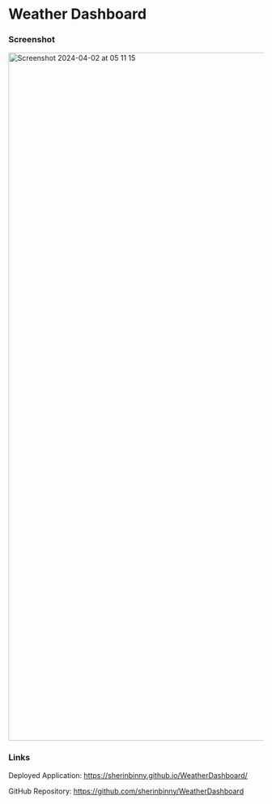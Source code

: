 # Weather Dashboard


### Screenshot

<img width="1357" alt="Screenshot 2024-04-02 at 05 11 15" src="https://github.com/sherinbinny/WeatherDashboard/assets/101629905/752e9463-7cb1-4350-89a1-e9c572e557a9">


### Links

Deployed Application: https://sherinbinny.github.io/WeatherDashboard/

GitHub Repository: https://github.com/sherinbinny/WeatherDashboard
